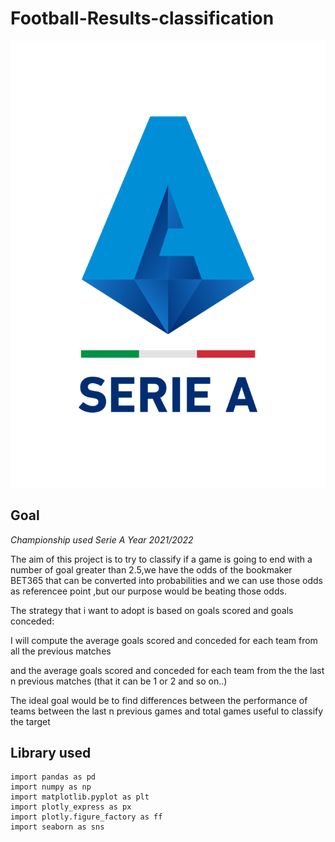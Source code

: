# Football-Results-classification
![](/images/se1113l151-serie-a-logo-lega-serie-a-european-leagues.png)
## Goal

*Championship used Serie A Year 2021/2022*

The aim of this project is to try to classify if a game is going to end with a number of goal greater than 2.5,we have the odds of the bookmaker BET365 that can be converted into probabilities and we can use those odds as referencee point ,but our purpose would be beating those odds.

The strategy that i want to adopt is based on goals scored and goals conceded:

I will compute the average goals scored and conceded for each team from all the previous matches

and the average goals scored and conceded for each team from the the last n previous matches (that it can be 1 or 2 and so on..)

The ideal goal would be to find differences between the performance of teams between the last n previous games and total games useful to classify the target

## Library used
```
import pandas as pd
import numpy as np
import matplotlib.pyplot as plt
import plotly_express as px
import plotly.figure_factory as ff
import seaborn as sns
```
